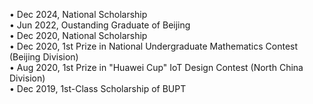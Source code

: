 •  Dec 2024, National Scholarship   
•  Jun 2022, Oustanding Graduate of Beijing   
•  Dec 2020, National Scholarship   
•  Dec 2020, 1st Prize in National Undergraduate Mathematics Contest (Beijing Division)   
•  Aug 2020, 1st Prize in "Huawei Cup" IoT Design Contest (North China Division)   
•  Dec 2019, 1st-Class Scholarship of BUPT   